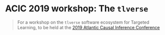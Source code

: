 # ACIC 2019 workshop: The `tlverse`

> For a workshop on the `tlverse` software ecosystem for Targeted Learning, to
> be held at the [2019 Atlantic Causal Inference
> Conference](https://mcgill.ca/epi-biostat-occh/news-events/atlantic-causal-inference-conference-2019)

